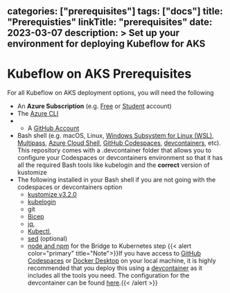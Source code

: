 categories: ["prerequisites"]
tags: ["docs"]
title: "Prerequisties"
linkTitle: "prerequisites"
date: 2023-03-07
description: >
  Set up your environment for deploying Kubeflow for AKS
---

# Kubeflow on AKS Prerequisites

For all Kubeflow on AKS deployment options, you will need the following

- An **Azure Subscription** (e.g. [Free](https://aka.ms/azure-free-account) or [Student](https://aka.ms/azure-student-account) account)
- The [Azure CLI](https://docs.microsoft.com/cli/azure/install-azure-cli)
- - A [GitHub Account](https://github.com)
- Bash shell (e.g. macOS, Linux, [Windows Subsystem for Linux (WSL)](https://docs.microsoft.com/windows/wsl/about), [Multipass](https://multipass.run/), [Azure Cloud Shell](https://docs.microsoft.com/azure/cloud-shell/quickstart), [GitHub Codespaces](https://github.com/features/codespaces), [devcontainers](https://marketplace.visualstudio.com/items?itemName=ms-vscode-remote.remote-containers), etc). This repository comes with a .devcontainer folder that allows you to configure your Codespaces or devcontainers environment so that it has all the required Bash tools like kubelogin and the **correct** version of kustomize
- The following installed in your Bash shell if you are not going with the codespaces or devcontainers option
    - [kustomize v3.2.0](https://github.com/kubernetes-sigs/kustomize/releases/download/v3.2.0/kustomize_3.2.0_linux_amd64)
    - [kubelogin](https://github.com/Azure/kubelogin/releases/download/v0.0.26/kubelogin-linux-amd64.zip)
    - git
    - [Bicep](https://learn.microsoft.com/en-us/azure/azure-resource-manager/bicep/install)
    - [jq](https://stedolan.github.io/jq/download/), 
    - [Kubectl](https://kubernetes.io/docs/tasks/tools/install-kubectl-windows/),
    - [sed](https://gnuwin32.sourceforge.net/packages/sed.htm) (optional)
    - [node and npm](https://nodejs.org/en/download/) for the Bridge to Kubernetes step
{{< alert color="primary" title="Note">}}If you have access to [GitHub Codespaces](https://docs.github.com/en/codespaces/overview) or [Docker Desktop](https://www.docker.com/products/docker-desktop/) on your local machine, it is highly recommended that you deploy this using a [devcontainer](https://code.visualstudio.com/docs/devcontainers/containers) as it includes all the tools you need. The configuration for the devcontainer can be found [here](https://github.com/azure/kubeflow-aks/tree/main/.devcontainer).{{< /alert >}}